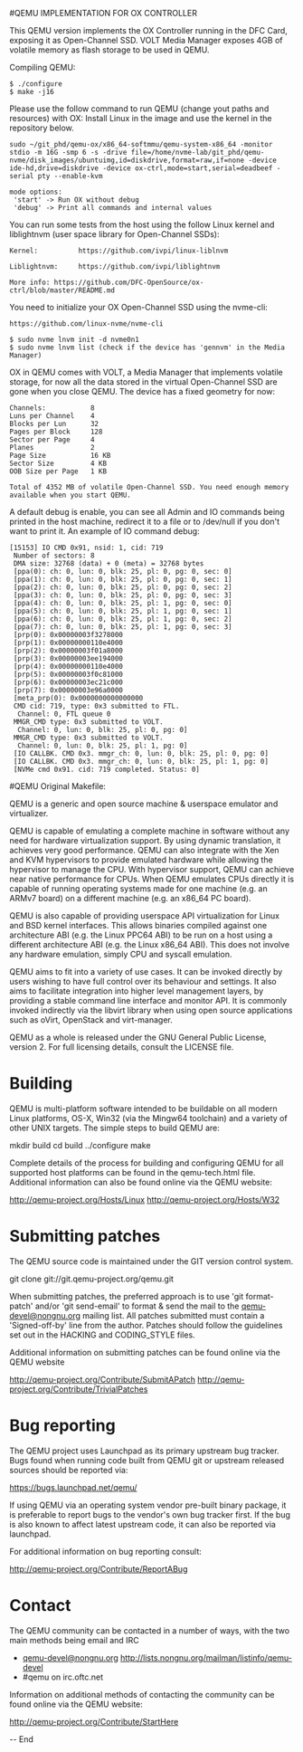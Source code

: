 #QEMU IMPLEMENTATION FOR OX CONTROLLER

This QEMU version implements the OX Controller running in the DFC Card, exposing it as Open-Channel SSD. VOLT Media Manager exposes 4GB of volatile memory as flash storage to be used in QEMU.

Compiling QEMU:

```
$ ./configure
$ make -j16
```

Please use the follow command to run QEMU (change yout paths and resources) with OX:
Install Linux in the image and use the kernel in the repository below.

```
sudo ~/git_phd/qemu-ox/x86_64-softmmu/qemu-system-x86_64 -monitor stdio -m 16G -smp 6 -s -drive file=/home/nvme-lab/git_phd/qemu-nvme/disk_images/ubuntuimg,id=diskdrive,format=raw,if=none -device ide-hd,drive=diskdrive -device ox-ctrl,mode=start,serial=deadbeef -serial pty --enable-kvm

mode options:
 'start' -> Run OX without debug
 'debug' -> Print all commands and internal values
```
You can run some tests from the host using the follow Linux kernel and liblightnvm (user space library for Open-Channel SSDs):
```
Kernel:          https://github.com/ivpi/linux-liblnvm

Liblightnvm:     https://github.com/ivpi/liblightnvm

More info: https://github.com/DFC-OpenSource/ox-ctrl/blob/master/README.md
```
You need to initialize your OX Open-Channel SSD using the nvme-cli:
```
https://github.com/linux-nvme/nvme-cli

$ sudo nvme lnvm init -d nvme0n1
$ sudo nvme lnvm list (check if the device has 'gennvm' in the Media Manager)
```

OX in QEMU comes with VOLT, a Media Manager that implements volatile storage, for now all the data stored in the virtual Open-Channel SSD are gone when you close QEMU. The device has a fixed geometry for now:

```
Channels:           8
Luns per Channel    4
Blocks per Lun      32
Pages per Block     128
Sector per Page     4
Planes              2
Page Size           16 KB
Sector Size         4 KB
OOB Size per Page   1 KB

Total of 4352 MB of volatile Open-Channel SSD. You need enough memory available when you start QEMU.
```

A default debug is enable, you can see all Admin and IO commands being printed in the host machine, redirect it to a file or to /dev/null if you don't want to print it. An example of IO command debug:

```
[15153] IO CMD 0x91, nsid: 1, cid: 719
 Number of sectors: 8
 DMA size: 32768 (data) + 0 (meta) = 32768 bytes
 [ppa(0): ch: 0, lun: 0, blk: 25, pl: 0, pg: 0, sec: 0]
 [ppa(1): ch: 0, lun: 0, blk: 25, pl: 0, pg: 0, sec: 1]
 [ppa(2): ch: 0, lun: 0, blk: 25, pl: 0, pg: 0, sec: 2]
 [ppa(3): ch: 0, lun: 0, blk: 25, pl: 0, pg: 0, sec: 3]
 [ppa(4): ch: 0, lun: 0, blk: 25, pl: 1, pg: 0, sec: 0]
 [ppa(5): ch: 0, lun: 0, blk: 25, pl: 1, pg: 0, sec: 1]
 [ppa(6): ch: 0, lun: 0, blk: 25, pl: 1, pg: 0, sec: 2]
 [ppa(7): ch: 0, lun: 0, blk: 25, pl: 1, pg: 0, sec: 3]
 [prp(0): 0x00000003f3278000
 [prp(1): 0x00000000110e4000
 [prp(2): 0x00000003f01a8000
 [prp(3): 0x00000003ee194000
 [prp(4): 0x00000000110e4000
 [prp(5): 0x00000003f0c81000
 [prp(6): 0x00000003ec21c000
 [prp(7): 0x00000003e96a0000
 [meta_prp(0): 0x0000000000000000
 CMD cid: 719, type: 0x3 submitted to FTL. 
  Channel: 0, FTL queue 0
 MMGR_CMD type: 0x3 submitted to VOLT.
  Channel: 0, lun: 0, blk: 25, pl: 0, pg: 0]
 MMGR_CMD type: 0x3 submitted to VOLT.
  Channel: 0, lun: 0, blk: 25, pl: 1, pg: 0]
 [IO CALLBK. CMD 0x3. mmgr_ch: 0, lun: 0, blk: 25, pl: 0, pg: 0]
 [IO CALLBK. CMD 0x3. mmgr_ch: 0, lun: 0, blk: 25, pl: 1, pg: 0]
 [NVMe cmd 0x91. cid: 719 completed. Status: 0]
```

#QEMU Original Makefile:

QEMU is a generic and open source machine & userspace emulator and
virtualizer.

QEMU is capable of emulating a complete machine in software without any
need for hardware virtualization support. By using dynamic translation,
it achieves very good performance. QEMU can also integrate with the Xen
and KVM hypervisors to provide emulated hardware while allowing the
hypervisor to manage the CPU. With hypervisor support, QEMU can achieve
near native performance for CPUs. When QEMU emulates CPUs directly it is
capable of running operating systems made for one machine (e.g. an ARMv7
board) on a different machine (e.g. an x86_64 PC board).

QEMU is also capable of providing userspace API virtualization for Linux
and BSD kernel interfaces. This allows binaries compiled against one
architecture ABI (e.g. the Linux PPC64 ABI) to be run on a host using a
different architecture ABI (e.g. the Linux x86_64 ABI). This does not
involve any hardware emulation, simply CPU and syscall emulation.

QEMU aims to fit into a variety of use cases. It can be invoked directly
by users wishing to have full control over its behaviour and settings.
It also aims to facilitate integration into higher level management
layers, by providing a stable command line interface and monitor API.
It is commonly invoked indirectly via the libvirt library when using
open source applications such as oVirt, OpenStack and virt-manager.

QEMU as a whole is released under the GNU General Public License,
version 2. For full licensing details, consult the LICENSE file.


Building
========

QEMU is multi-platform software intended to be buildable on all modern
Linux platforms, OS-X, Win32 (via the Mingw64 toolchain) and a variety
of other UNIX targets. The simple steps to build QEMU are:

  mkdir build
  cd build
  ../configure
  make

Complete details of the process for building and configuring QEMU for
all supported host platforms can be found in the qemu-tech.html file.
Additional information can also be found online via the QEMU website:

  http://qemu-project.org/Hosts/Linux
  http://qemu-project.org/Hosts/W32


Submitting patches
==================

The QEMU source code is maintained under the GIT version control system.

   git clone git://git.qemu-project.org/qemu.git

When submitting patches, the preferred approach is to use 'git
format-patch' and/or 'git send-email' to format & send the mail to the
qemu-devel@nongnu.org mailing list. All patches submitted must contain
a 'Signed-off-by' line from the author. Patches should follow the
guidelines set out in the HACKING and CODING_STYLE files.

Additional information on submitting patches can be found online via
the QEMU website

  http://qemu-project.org/Contribute/SubmitAPatch
  http://qemu-project.org/Contribute/TrivialPatches


Bug reporting
=============

The QEMU project uses Launchpad as its primary upstream bug tracker. Bugs
found when running code built from QEMU git or upstream released sources
should be reported via:

  https://bugs.launchpad.net/qemu/

If using QEMU via an operating system vendor pre-built binary package, it
is preferable to report bugs to the vendor's own bug tracker first. If
the bug is also known to affect latest upstream code, it can also be
reported via launchpad.

For additional information on bug reporting consult:

  http://qemu-project.org/Contribute/ReportABug


Contact
=======

The QEMU community can be contacted in a number of ways, with the two
main methods being email and IRC

 - qemu-devel@nongnu.org
   http://lists.nongnu.org/mailman/listinfo/qemu-devel
 - #qemu on irc.oftc.net

Information on additional methods of contacting the community can be
found online via the QEMU website:

  http://qemu-project.org/Contribute/StartHere

-- End
